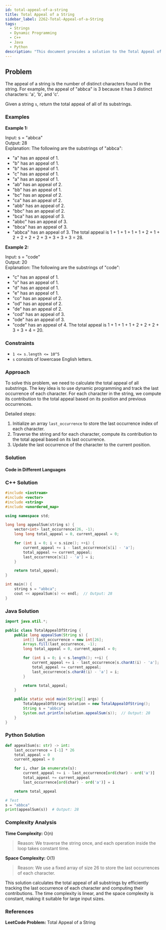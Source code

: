 ```yaml
---
id: total-appeal-of-a-string
title: Total Appeal of a String
sidebar_label: 2262-Total-Appeal-of-a-String
tags:
  - Strings
  - Dynamic Programming
  - C++
  - Java
  - Python
description: "This document provides a solution to the Total Appeal of a String problem, where we need to calculate the total appeal of all substrings of a given string."
---
```


## Problem

The appeal of a string is the number of distinct characters found in the string. For example, the appeal of "abbca" is 3 because it has 3 distinct characters: 'a', 'b', and 'c'.

Given a string `s`, return the total appeal of all of its substrings.

### Examples

**Example 1:**

Input: s = "abbca"  
Output: 28  
Explanation: The following are the substrings of "abbca":

- "a" has an appeal of 1.
- "b" has an appeal of 1.
- "b" has an appeal of 1.
- "c" has an appeal of 1.
- "a" has an appeal of 1.
- "ab" has an appeal of 2.
- "bb" has an appeal of 1.
- "bc" has an appeal of 2.
- "ca" has an appeal of 2.
- "abb" has an appeal of 2.
- "bbc" has an appeal of 2.
- "bca" has an appeal of 3.
- "abbc" has an appeal of 3.
- "bbca" has an appeal of 3.
- "abbca" has an appeal of 3.
  The total appeal is 1 + 1 + 1 + 1 + 1 + 2 + 1 + 2 + 2 + 2 + 2 + 3 + 3 + 3 + 3 = 28.

**Example 2:**

Input: s = "code"  
Output: 20  
Explanation: The following are the substrings of "code":

- "c" has an appeal of 1.
- "o" has an appeal of 1.
- "d" has an appeal of 1.
- "e" has an appeal of 1.
- "co" has an appeal of 2.
- "od" has an appeal of 2.
- "de" has an appeal of 2.
- "cod" has an appeal of 3.
- "ode" has an appeal of 3.
- "code" has an appeal of 4.
  The total appeal is 1 + 1 + 1 + 1 + 2 + 2 + 2 + 3 + 3 + 4 = 20.

### Constraints

- `1 <= s.length <= 10^5`
- `s` consists of lowercase English letters.

### Approach

To solve this problem, we need to calculate the total appeal of all substrings. The key idea is to use dynamic programming and track the last occurrence of each character. For each character in the string, we compute its contribution to the total appeal based on its position and previous occurrences.

Detailed steps:

1. Initialize an array `last_occurrence` to store the last occurrence index of each character.
2. Traverse the string and for each character, compute its contribution to the total appeal based on its last occurrence.
3. Update the last occurrence of the character to the current position.

### Solution

#### Code in Different Languages

### C++ Solution

```cpp
#include <iostream>
#include <vector>
#include <string>
#include <unordered_map>

using namespace std;

long long appealSum(string s) {
    vector<int> last_occurrence(26, -1);
    long long total_appeal = 0, current_appeal = 0;

    for (int i = 0; i < s.size(); ++i) {
        current_appeal += i - last_occurrence[s[i] - 'a'];
        total_appeal += current_appeal;
        last_occurrence[s[i] - 'a'] = i;
    }

    return total_appeal;
}

int main() {
    string s = "abbca";
    cout << appealSum(s) << endl;  // Output: 28
}
```

### Java Solution

```java
import java.util.*;

public class TotalAppealOfString {
    public long appealSum(String s) {
        int[] last_occurrence = new int[26];
        Arrays.fill(last_occurrence, -1);
        long total_appeal = 0, current_appeal = 0;

        for (int i = 0; i < s.length(); ++i) {
            current_appeal += i - last_occurrence[s.charAt(i) - 'a'];
            total_appeal += current_appeal;
            last_occurrence[s.charAt(i) - 'a'] = i;
        }

        return total_appeal;
    }

    public static void main(String[] args) {
        TotalAppealOfString solution = new TotalAppealOfString();
        String s = "abbca";
        System.out.println(solution.appealSum(s));  // Output: 28
    }
}
```

### Python Solution

```python
def appealSum(s: str) -> int:
    last_occurrence = [-1] * 26
    total_appeal = 0
    current_appeal = 0

    for i, char in enumerate(s):
        current_appeal += i - last_occurrence[ord(char) - ord('a')]
        total_appeal += current_appeal
        last_occurrence[ord(char) - ord('a')] = i

    return total_appeal

# Test
s = "abbca"
print(appealSum(s))  # Output: 28
```

### Complexity Analysis

**Time Complexity:** O(n)

> Reason: We traverse the string once, and each operation inside the loop takes constant time.

**Space Complexity:** O(1)

> Reason: We use a fixed array of size 26 to store the last occurrences of each character.

This solution calculates the total appeal of all substrings by efficiently tracking the last occurrence of each character and computing their contributions. The time complexity is linear, and the space complexity is constant, making it suitable for large input sizes.

### References

**LeetCode Problem:** Total Appeal of a String
